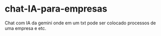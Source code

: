 # chat-IA-para-empresas
Chat com IA da gemini onde em um txt pode ser colocado processos de uma empresa e etc.
